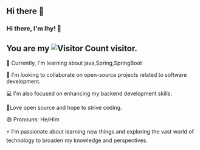 ## Hi there 👋

<!--
**yijiassu/yijiassu** is a ✨ _special_ ✨ repository because its `README.md` (this file) appears on your GitHub profile.

Here are some ideas to get you started:

- 🔭 I’m currently working on ...
- 🌱 I’m currently learning ...
- 👯 I’m looking to collaborate on ...
- 🤔 I’m looking for help with ...
- 💬 Ask me about ...
- 📫 How to reach me: ...
- 😄 Pronouns: ...
- ⚡ Fun fact: ...
-->
### Hi there, I'm lhy! 👋

You are my ![Visitor Count](https://profile-counter.glitch.me/yijiassu/count.svg) visitor.
---

🌱 Currently, I'm learning about java,Spring,SpringBoot

👯 I'm looking to collaborate on open-source projects related to software development.

💻 I'm also focused on enhancing my backend development skills.

👋Love open source and hope to strive coding.

😄 Pronouns: He/Him

⚡ I'm passionate about learning new things and exploring the vast world of technology to broaden my knowledge and perspectives.
